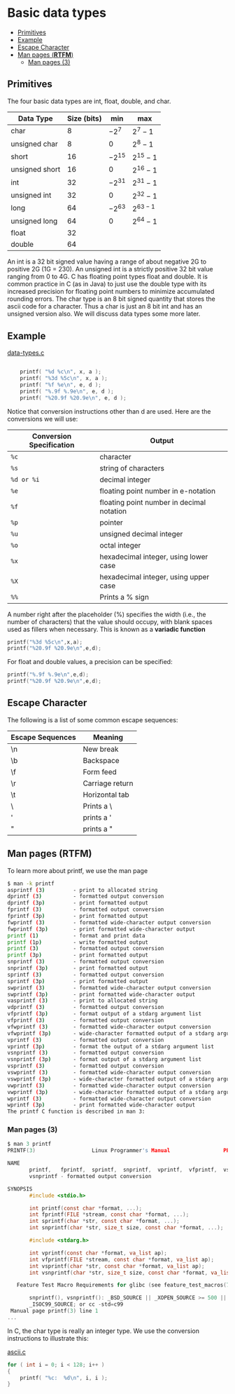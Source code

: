 # Basic data types

- [Primitives](#primitives)
- [Example](#example)
- [Escape Character](#escape-character)
- [Man pages (**RTFM**)](#man-pages-rtfm)
  - [Man pages (3)](#man-pages-3)

## Primitives
The four basic data types are int, float, double, and char.

| Data Type      | Size (bits) | min       | max        |
| -------------- | ----------- | --------- | ---------- |
| char           | 8           | $-2^{7}$  | $2^{7}-1$  |
| unsigned char  | 8           | $0$       | $2^{8}-1$    |
| short          | 16          | $-2^{15}$ | $2^{15}-1$ |
| unsigned short | 16          | $0$       | $2^{16}-1$   |
| int            | 32          | $-2^{31}$ | $2^{31}-1$ |
| unsigned int   | 32          | $0$       | $2^{32}-1$   |
| long           | 64          | $-2^{63}$ | $2^{63-1}$ |
| unsigned long  | 64          | $0$       | $2^{64}-1$   |
| float          | 32          |           |            |
| double         | 64          |           |            |


An int is a 32 bit signed value having a range of about negative 2G to positive 2G (1G = 230). An unsigned int is a strictly positive 32 bit value ranging from 0 to 4G. C has floating point types float and double. It is common practice in C (as in Java) to just use the double type with its increased precision for floating point numbers to minimize accumulated rounding errors. The char type is an 8 bit signed quantity that stores the ascii code for a character. Thus a char is just an 8 bit int and has an unsigned version also. We will discuss data types some more later.


## Example

[data-types.c](./data-types.c)
```c

    printf( "%d %c\n", x, a );
    printf( "%3d %5c\n", x, a );
    printf( "%f %e\n", e, d );
    printf( "%.9f %.9e\n", e, d );
    printf( "%20.9f %20.9e\n", e, d );
```

Notice that conversion instructions other than d are used. Here are the conversions we will use:

| Conversion Specification | Output                                    |
| ------------------------ | ----------------------------------------- |
| `%c`                     | character                                 |
| `%s`                     | string of characters                      |
| `%d or %i`               | decimal integer                           |
| `%e`                     | floating point number in e-notation       |
| `%f`                     | floating point number in decimal notation |
| `%p`                     | pointer                                   |
| `%u`                     | unsigned decimal integer                  |
| `%o`                     | octal integer                             |
| `%x`                     | hexadecimal integer, using lower case     |
| `%X`                     | hexadecimal integer, using upper case     |
| `%%`                     | Prints a % sign                           |

A number right after the placeholder (%) specifies the width (i.e., the number of characters) that the value should occupy, with blank spaces used as fillers when necessary. This is known as a **variadic function**
```c
printf("%3d %5c\n",x,a);
printf("%20.9f %20.9e\n",e,d);
```
For float and double values, a precision can be specified:
```c
printf("%.9f %.9e\n",e,d);
printf("%20.9f %20.9e\n",e,d);
```

## Escape Character
The following is a list of some common escape sequences: 

| Escape Sequences | Meaning         |
| ---------------- | --------------- |
| \n               | New break       |
| \b               | Backspace       |
| \f               | Form feed       |
| \r               | Carriage return |
| \t               | Horizontal tab  |
| \\               | Prints a \      |
| \'               | prints a '      |
| \"               | prints a "      |


## Man pages (**RTFM**)
To learn more about printf, we use the man page

```bash
$ man -k printf
asprintf (3)         - print to allocated string
dprintf (3)          - formatted output conversion
dprintf (3p)         - print formatted output
fprintf (3)          - formatted output conversion
fprintf (3p)         - print formatted output
fwprintf (3)         - formatted wide-character output conversion
fwprintf (3p)        - print formatted wide-character output
printf (1)           - format and print data
printf (1p)          - write formatted output
printf (3)           - formatted output conversion
printf (3p)          - print formatted output
snprintf (3)         - formatted output conversion
snprintf (3p)        - print formatted output
sprintf (3)          - formatted output conversion
sprintf (3p)         - print formatted output
swprintf (3)         - formatted wide-character output conversion
swprintf (3p)        - print formatted wide-character output
vasprintf (3)        - print to allocated string
vdprintf (3)         - formatted output conversion
vfprintf (3p)        - format output of a stdarg argument list
vfprintf (3)         - formatted output conversion
vfwprintf (3)        - formatted wide-character output conversion
vfwprintf (3p)       - wide-character formatted output of a stdarg argument list
vprintf (3)          - formatted output conversion
vprintf (3p)         - format the output of a stdarg argument list
vsnprintf (3)        - formatted output conversion
vsnprintf (3p)       - format output of a stdarg argument list
vsprintf (3)         - formatted output conversion
vswprintf (3)        - formatted wide-character output conversion
vswprintf (3p)       - wide-character formatted output of a stdarg argument list
vwprintf (3)         - formatted wide-character output conversion
vwprintf (3p)        - wide-character formatted output of a stdarg argument list
wprintf (3)          - formatted wide-character output conversion
wprintf (3p)         - print formatted wide-character output
The printf C function is described in man 3:
```

### Man pages (3) 
```c
$ man 3 printf
PRINTF(3)                  Linux Programmer's Manual                 PRINTF(3)

NAME
       printf,   fprintf,  sprintf,  snprintf,  vprintf,  vfprintf,  vsprintf,
       vsnprintf - formatted output conversion

SYNOPSIS
       #include <stdio.h>

       int printf(const char *format, ...);
       int fprintf(FILE *stream, const char *format, ...);
       int sprintf(char *str, const char *format, ...);
       int snprintf(char *str, size_t size, const char *format, ...);

       #include <stdarg.h>

       int vprintf(const char *format, va_list ap);
       int vfprintf(FILE *stream, const char *format, va_list ap);
       int vsprintf(char *str, const char *format, va_list ap);
       int vsnprintf(char *str, size_t size, const char *format, va_list ap);

   Feature Test Macro Requirements for glibc (see feature_test_macros(7)):

       snprintf(), vsnprintf(): _BSD_SOURCE || _XOPEN_SOURCE >= 500 ||
       _ISOC99_SOURCE; or cc -std=c99
 Manual page printf(3) line 1
...
```

In C, the char type is really an integer type. We use the conversion instructions to illustrate this:

[ascii.c](./ascii.c)

```c
for ( int i = 0; i < 128; i++ )
{
    printf( "%c:  %d\n", i, i );
}
```
